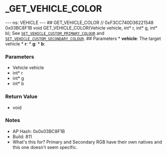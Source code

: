 # _GET_VEHICLE_COLOR

--- ns: VEHICLE --- ## GET_VEHICLE_COLOR  // 0xF3CC740D36221548 0x03BC8F1B void GET_VEHICLE_COLOR(Vehicle vehicle, int* r, int* g, int* b);  See [`SET_VEHICLE_CUSTOM_PRIMARY_COLOUR`](#_0x7141766F91D15BEA) and [`SET_VEHICLE_CUSTOM_SECONDARY_COLOUR`](#_0x36CED73BFED89754).  ## Parameters * **vehicle**: The target vehicle * **r**: * **g**: * **b**:

### Parameters
* Vehicle vehicle
* int* r
* int* g
* int* b

### Return Value
* void

### Notes
* AP Hash: 0x0x03BC8F1B
* Build: 811
* What's this for? Primary and Secondary RGB have their own natives and this one doesn't seem specific.

